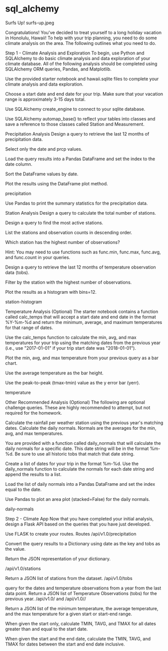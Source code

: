 # sql_alchemy
Surfs Up!
surfs-up.jpeg

Congratulations! You've decided to treat yourself to a long holiday vacation in Honolulu, Hawaii! To help with your trip planning, you need to do some climate analysis on the area. The following outlines what you need to do.

Step 1 - Climate Analysis and Exploration
To begin, use Python and SQLAlchemy to do basic climate analysis and data exploration of your climate database. All of the following analysis should be completed using SQLAlchemy ORM queries, Pandas, and Matplotlib.

Use the provided starter notebook and hawaii.sqlite files to complete your climate analysis and data exploration.

Choose a start date and end date for your trip. Make sure that your vacation range is approximately 3-15 days total.

Use SQLAlchemy create_engine to connect to your sqlite database.

Use SQLAlchemy automap_base() to reflect your tables into classes and save a reference to those classes called Station and Measurement.

Precipitation Analysis
Design a query to retrieve the last 12 months of precipitation data.

Select only the date and prcp values.

Load the query results into a Pandas DataFrame and set the index to the date column.

Sort the DataFrame values by date.

Plot the results using the DataFrame plot method.

precipitation

Use Pandas to print the summary statistics for the precipitation data.

Station Analysis
Design a query to calculate the total number of stations.

Design a query to find the most active stations.

List the stations and observation counts in descending order.

Which station has the highest number of observations?

Hint: You may need to use functions such as func.min, func.max, func.avg, and func.count in your queries.

Design a query to retrieve the last 12 months of temperature observation data (tobs).

Filter by the station with the highest number of observations.

Plot the results as a histogram with bins=12.

station-histogram

Temperature Analysis (Optional)
The starter notebook contains a function called calc_temps that will accept a start date and end date in the format %Y-%m-%d and return the minimum, average, and maximum temperatures for that range of dates.

Use the calc_temps function to calculate the min, avg, and max temperatures for your trip using the matching dates from the previous year (i.e., use "2017-01-01" if your trip start date was "2018-01-01").

Plot the min, avg, and max temperature from your previous query as a bar chart.

Use the average temperature as the bar height.

Use the peak-to-peak (tmax-tmin) value as the y error bar (yerr).

temperature

Other Recommended Analysis (Optional)
The following are optional challenge queries. These are highly recommended to attempt, but not required for the homework.

Calculate the rainfall per weather station using the previous year's matching dates.
Calculate the daily normals. Normals are the averages for the min, avg, and max temperatures.

You are provided with a function called daily_normals that will calculate the daily normals for a specific date. This date string will be in the format %m-%d. Be sure to use all historic tobs that match that date string.

Create a list of dates for your trip in the format %m-%d. Use the daily_normals function to calculate the normals for each date string and append the results to a list.

Load the list of daily normals into a Pandas DataFrame and set the index equal to the date.

Use Pandas to plot an area plot (stacked=False) for the daily normals.

daily-normals

Step 2 - Climate App
Now that you have completed your initial analysis, design a Flask API based on the queries that you have just developed.

Use FLASK to create your routes.
Routes
/api/v1.0/precipitation

Convert the query results to a Dictionary using date as the key and tobs as the value.

Return the JSON representation of your dictionary.

/api/v1.0/stations

Return a JSON list of stations from the dataset.
/api/v1.0/tobs

query for the dates and temperature observations from a year from the last data point.
Return a JSON list of Temperature Observations (tobs) for the previous year.
/api/v1.0/<start> and /api/v1.0/<start>/<end>

Return a JSON list of the minimum temperature, the average temperature, and the max temperature for a given start or start-end range.

When given the start only, calculate TMIN, TAVG, and TMAX for all dates greater than and equal to the start date.

When given the start and the end date, calculate the TMIN, TAVG, and TMAX for dates between the start and end date inclusive.

